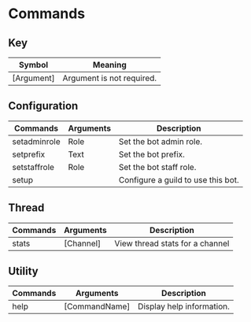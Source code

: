 # Commands

## Key 
| Symbol      | Meaning                        |
|-------------|--------------------------------|
| [Argument]  | Argument is not required.      |

## Configuration
| Commands     | Arguments | Description                        |
|--------------|-----------|------------------------------------|
| setadminrole | Role      | Set the bot admin role.            |
| setprefix    | Text      | Set the bot prefix.                |
| setstaffrole | Role      | Set the bot staff role.            |
| setup        |           | Configure a guild to use this bot. |

## Thread
| Commands | Arguments | Description                     |
|----------|-----------|---------------------------------|
| stats    | [Channel] | View thread stats for a channel |

## Utility
| Commands | Arguments     | Description               |
|----------|---------------|---------------------------|
| help     | [CommandName] | Display help information. |

